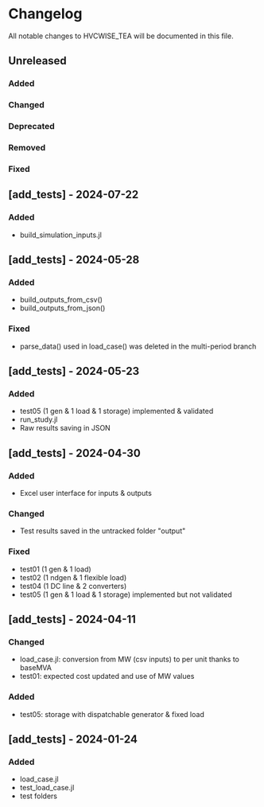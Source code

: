 # Changelog
All notable changes to HVCWISE_TEA will be documented in this file.


## Unreleased
### Added
### Changed
### Deprecated
### Removed
### Fixed

## [add_tests] - 2024-07-22
### Added
- build_simulation_inputs.jl

## [add_tests] - 2024-05-28
### Added
- build_outputs_from_csv()
- build_outputs_from_json()
### Fixed
- parse_data() used in load_case() was deleted in the multi-period branch

## [add_tests] - 2024-05-23
### Added
- test05 (1 gen & 1 load & 1 storage) implemented & validated
- run_study.jl
- Raw results saving in JSON

## [add_tests] - 2024-04-30
### Added
- Excel user interface for inputs & outputs
### Changed
- Test results saved in the untracked folder "output"
### Fixed
- test01 (1 gen & 1 load)
- test02 (1 ndgen & 1 flexible load)
- test04 (1 DC line & 2 converters)
- test05 (1 gen & 1 load & 1 storage) implemented but not validated

## [add_tests] - 2024-04-11
### Changed
- load_case.jl: conversion from MW (csv inputs) to per unit thanks to baseMVA
- test01: expected cost updated and use of MW values
### Added
- test05: storage with dispatchable generator & fixed load

## [add_tests] - 2024-01-24
### Added
- load_case.jl
- test_load_case.jl
- test folders